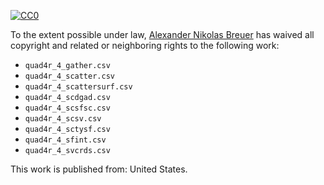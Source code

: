[![CC0](http://i.creativecommons.org/p/zero/1.0/88x31.png)](http://creativecommons.org/publicdomain/zero/1.0/)

To the extent possible under law, [Alexander Nikolas Breuer](http://dial3343.org) has waived all copyright and related or neighboring rights to the following work:

* `quad4r_4_gather.csv`
* `quad4r_4_scatter.csv`
* `quad4r_4_scattersurf.csv`
* `quad4r_4_scdgad.csv`
* `quad4r_4_scsfsc.csv`
* `quad4r_4_scsv.csv`
* `quad4r_4_sctysf.csv`
* `quad4r_4_sfint.csv`
* `quad4r_4_svcrds.csv`

This work is published from: United States.
